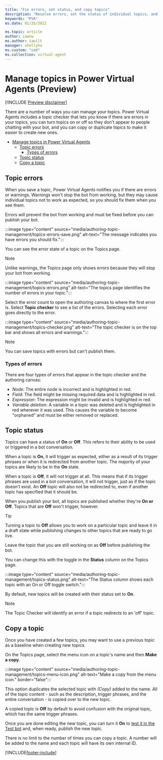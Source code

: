 ```yaml
---
title: "Fix errors, set status, and copy topics"
description: "Resolve errors, set the status of individual topics, and copy topics when creating new topics to save time."
keywords: "PVA"
ms.date: 01/25/2022

ms.topic: article
author: iaanw
ms.author: iawilt
manager: shellyha
ms.custom: "ceX"
ms.collection: virtual-agent
---
```


# Manage topics in Power Virtual Agents (Preview)

[!INCLUDE [Preview disclaimer](includes/cc-beta-prerelease-disclaimer.md)]

There are a number of ways you can manage your topics. Power Virtual Agents includes a topic checker that lets you know if there are errors in your topics, you can turn topics on or off so they don't appear to people chatting with your bot, and you can copy or duplicate topics to make it easier to create new ones.

- [Manage topics in Power Virtual Agents](#manage-topics-in-power-virtual-agents)
  - [Topic errors](#topic-errors)
    - [Types of errors](#types-of-errors)
  - [Topic status](#topic-status)
  - [Copy a topic](#copy-a-topic)

## Topic errors

When you save a topic, Power Virtual Agents notifies you if there are errors or warnings. Warnings won't stop the bot from working, but they may cause individual topics not to work as expected, so you should fix them when you see them.

Errors will prevent the bot from working and must be fixed before you can publish your bot.

:::image type="content" source="media/authoring-topic-management/topics-errors-save.png" alt-text="The message indicates you have errors you should fix.":::

You can see the error state of a topic on the Topics page.

> [!NOTE]
> Unlike warnings, the Topics page only shows errors because they will stop your bot from working.

:::image type="content" source="media/authoring-topic-management/topics-errors.png" alt-text="The topics page identifies the number of errors in your topic.":::

Select the error count to open the authoring canvas to where the first error is. Select **Topic checker** to see a list of the errors. Selecting each error goes directly to the error.  

:::image type="content" source="media/authoring-topic-management/topics-checker.png" alt-text="The topic checker is on the top bar and shows all errors and warnings.":::

> [!NOTE]
> You can save topics with errors but can't publish them.

### Types of errors

There are four types of errors that appear in the topic checker and the authoring canvas:

- _Node_: The entire node is incorrect and is highlighted in red.
- _Field_: The field might be missing required data and is highlighted in red.
- _Expression_: The expression might be invalid and is highlighted in red.
- _Variable deletion_: A variable in a topic was deleted and is highlighted in red wherever it was used. This causes the variable to become "orphaned" and must be either removed or replaced.

## Topic status

Topics can have a status of **On** or **Off**. This refers to their ability to be used or triggered in a bot conversation.

When a topic is **On**, it will trigger as expected, either as a result of its trigger phrases or when it is redirected from another topic. The majority of your topics are likely to be in the **On** state.

When a topic is **Off**, it will not trigger at all. This means that if its trigger phrases are used in a bot conversation, it will not trigger, just as if the topic doesn't exist. An **Off** topic will also not be redirected to, even if another topic has specified that it should be.

When you publish your bot, all topics are published whether they're **On or Off**. Topics that are **Off** won't trigger, however.
> [!TIP]
> Turning a topic to **Off** allows you to work on a particular topic and leave it in a draft state while publishing changes to other topics that are ready to go live.  
>
> Leave the topic that you are still working on as **Off** before publishing the bot.

You can change this with the toggle in the **Status** column on the Topics page.

:::image type="content" source="media/authoring-topic-management/topics-status.png" alt-text="The Status column shows each topic with an On or Off toggle switch.":::

By default, new topics will be created with their status set to **On**.

> [!NOTE]
> The Topic Checker will identify an error if a topic redirects to an 'off' topic.

## Copy a topic

Once you have created a few topics, you may want to use a previous topic as a baseline when creating new topics.

On the Topics page, select the menu icon on a topic's name and then **Make a copy**.

:::image type="content" source="media/authoring-topic-management/topics-menu-icon.png" alt-text="Make a copy from the menu icon." border="false":::

This option duplicates the selected topic with _(Copy)_ added to the name. All of the topic content - such as the description, trigger phrases, and the entire conversation - is copied over to the new topic.

A copied topic is **Off** by default to avoid confusion with the original topic, which has the same trigger phrases.

Once you are done editing the new topic, you can turn it **On** to [test it in the Test bot](authoring-test-bot.md) and, when ready, publish the new topic.

There is no limit to the number of times you can copy a topic. A number will be added to the name and each topic will have its own internal ID.

[!INCLUDE[footer-include](includes/footer-banner.md)]
